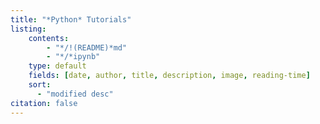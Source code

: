 ```yaml
---
title: "*Python* Tutorials"
listing:
    contents:
        - "*/!(README)*md"
        - "*/*ipynb"
    type: default
    fields: [date, author, title, description, image, reading-time]
    sort: 
      - "modified desc"
citation: false     
---
```

